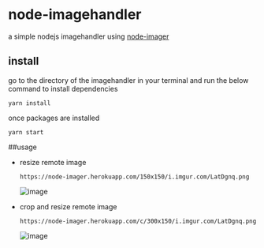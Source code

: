 # node-imagehandler
a simple nodejs imagehandler using [node-imager](https://github.com/fjlaubscher/node-imager/)

## install
go to the directory of the imagehandler in your terminal and run the below command to install dependencies
```
yarn install
```
once packages are installed
```
yarn start
```

##usage
  
- resize remote image
  
  `https://node-imager.herokuapp.com/150x150/i.imgur.com/LatDgnq.png`
   
  ![image](https://node-imager.herokuapp.com/150x150/i.imgur.com/LatDgnq.png)

- crop and resize remote image

  `https://node-imager.herokuapp.com/c/300x150/i.imgur.com/LatDgnq.png`

  ![image](https://node-imager.herokuapp.com/c/300x150/i.imgur.com/LatDgnq.png)
  
  


